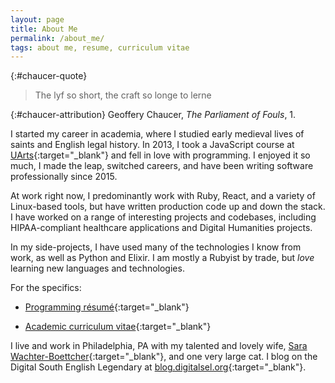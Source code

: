 ```yaml
---
layout: page
title: About Me
permalink: /about_me/
tags: about me, resume, curriculum vitae
---
```


{:#chaucer-quote}
> The lyf so short, the craft so longe to lerne

{:#chaucer-attribution}
Geoffery Chaucer, _The Parliament of Fouls_, 1.

I started my career in academia, where I studied early medieval lives of saints and English legal history. In 2013, I took a JavaScript course at [UArts](https://www.uarts.edu/){:target="_blank"} and fell in love with programming. I enjoyed it so much, I made the leap, switched careers, and have been writing software professionally since 2015.

At work right now, I predominantly work with Ruby, React, and a variety of Linux-based tools, but have written production code up and down the stack. I have worked on a range of interesting projects and codebases, including HIPAA-compliant healthcare applications and Digital Humanities projects.

In my side-projects, I have used many of the technologies I know from work, as well as Python and Elixir. I am mostly a Rubyist by trade, but _love_ learning new languages and technologies.

For the specifics:

* [Programming résumé](/docs/Bolton-resume.pdf){:target="_blank"}

* [Academic curriculum vitae](/docs/Bolton_CV_2018.pdf){:target="_blank"}

I live and work in Philadelphia, PA with my talented and lovely wife, [Sara Wachter-Boettcher](http://www.sarawb.com/){:target="_blank"}, and one very large cat. I blog on the Digital South English Legendary at [blog.digitalsel.org](http://blog.digitalsel.org/){:target="_blank"}.
